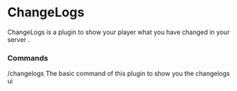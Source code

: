# ChangeLogs
ChangeLogs is a plugin to show your player what you have changed in your server .

### Commands
/changelogs The basic command of this plugin to show you the changelogs ui
